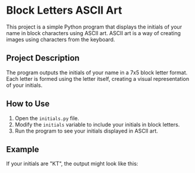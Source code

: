 # Block Letters ASCII Art

This project is a simple Python program that displays the initials of your name in block characters using ASCII art. ASCII art is a way of creating images using characters from the keyboard.

## Project Description

The program outputs the initials of your name in a 7x5 block letter format. Each letter is formed using the letter itself, creating a visual representation of your initials.

## How to Use

1. Open the `initials.py` file.
2. Modify the `initials` variable to include your initials in block letters.
3. Run the program to see your initials displayed in ASCII art.

## Example

If your initials are "KT", the output might look like this:
